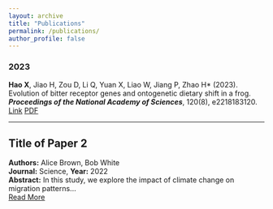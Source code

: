 ```yaml
---
layout: archive
title: "Publications"
permalink: /publications/
author_profile: false
---
```



### 2023
**Hao X**, Jiao H, Zou D, Li Q, Yuan X, Liao W, Jiang P, Zhao H* (2023). Evolution of bitter receptor genes and ontogenetic dietary shift in a frog. _**Proceedings of the National Academy of Sciences**_, 120(8), e2218183120.  
[Link](https://www.pnas.org/doi/full/10.1073/pnas.2218183120) [PDF](files/Hao_PNAS_2023.pdf)  

---

## Title of Paper 2
**Authors:** Alice Brown, Bob White  
**Journal:** Science, **Year:** 2022  
**Abstract:** In this study, we explore the impact of climate change on migration patterns...  
[Read More](https://example.com/paper2)
